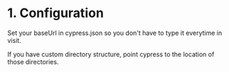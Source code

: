 # 1. Configuration

Set your baseUrl in cypress.json so you don't have to type it everytime in visit.

If you have custom directory structure, point cypress to the location of those directories.

